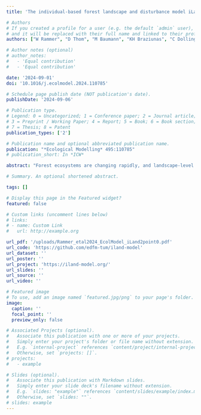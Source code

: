 ```yaml
---
title: 'The individual-based forest landscape and disturbance model iLand: Progress and outlook'

# Authors
# If you created a profile for a user (e.g. the default `admin` user), write the username (folder name) here
# and it will be replaced with their full name and linked to their profile.
authors: ["W Rammer", "D Thom", "M Baumann", "KH Braziunas", "C Dollinger", "J Kerber", "J Mohr", "R Seidl"]

# Author notes (optional)
# author_notes:
#   - 'Equal contribution'
#   - 'Equal contribution'

date: '2024-09-01'
doi: '10.1016/j.ecolmodel.2024.110785'

# Schedule page publish date (NOT publication's date).
publishDate: '2024-09-06'

# Publication type.
# Legend: 0 = Uncategorized; 1 = Conference paper; 2 = Journal article;
# 3 = Preprint / Working Paper; 4 = Report; 5 = Book; 6 = Book section;
# 7 = Thesis; 8 = Patent
publication_types: ['2']

# Publication name and optional abbreviated publication name.
publication: "*Ecological Modelling* 495:110785"
# publication_short: In *ICW*

abstract: "Forest ecosystems are changing rapidly, and landscape-level processes such as disturbance and dispersal are key drivers of change. Consequently, forest landscape models are important tools for studying forest trajectories under changing environmental conditions and their impacts on ecosystem service provisioning. Here, we synthesize 12 years of development and application of the individual-based forest landscape and disturbance model iLand. Specifically, we describe the fundamental model logic and give an overview of model components introduced over the years. Additionally, we outline how to initialize, evaluate and parameterize the model for new applications. iLand is a process-based forest landscape model that simulates forest dynamics at the level of individual trees. It accounts for continuous processes (tree growth, mortality, and regeneration) as well as discontinuous disturbances (wind, wildfire, and biotic agents) and forest management. Simulations span multiple spatial and temporal scales, from individual trees to landscapes of 105 hectares, and from hourly disturbance dynamics to centuries of forest development. Environmental conditions are represented by daily climate data and high-resolution soil information. The model was designed for flexibly addressing a wide range of research questions, features a rich graphical user interface and comprehensive scripting support. The model is open source and comes with extensive online model documentation. iLand has hitherto been applied in 50 peer-reviewed simulation studies across three continents. Applications primarily focused on the effects of climate change, disturbances and forest management on forest dynamics, ecosystem service provisioning and forest biodiversity. Future model development could address the representation of belowground processes, biotic interactions, and landscape dynamics beyond forest ecosystems. We conclude that process-based simulation of landscape-scale forest dynamics at the level of individual trees has proven a valuable approach of forest landscape modeling."

# Summary. An optional shortened abstract.

tags: []

# Display this page in the Featured widget?
featured: false

# Custom links (uncomment lines below)
# links:
# - name: Custom Link
#   url: http://example.org

url_pdf: '/uploads/Rammer_etal2024_EcolModel_iLand2point0.pdf'
url_code: 'https://github.com/edfm-tum/iland-model'
url_dataset: ''
url_poster: ''
url_project: 'https://iland-model.org/'
url_slides: ''
url_source: ''
url_video: ''

# Featured image
# To use, add an image named `featured.jpg/png` to your page's folder.
image:
  caption: ''
  focal_point: ''
  preview_only: false

# Associated Projects (optional).
#   Associate this publication with one or more of your projects.
#   Simply enter your project's folder or file name without extension.
#   E.g. `internal-project` references `content/project/internal-project/index.md`.
#   Otherwise, set `projects: []`.
# projects:
#   - example

# Slides (optional).
#   Associate this publication with Markdown slides.
#   Simply enter your slide deck's filename without extension.
#   E.g. `slides: "example"` references `content/slides/example/index.md`.
#   Otherwise, set `slides: ""`.
# slides: example
---
```


